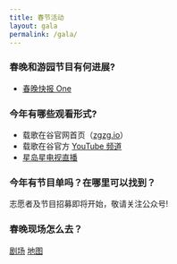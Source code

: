 ```yaml
---
title: 春节活动
layout: gala
permalink: /gala/
---
```


### 春晚和游园节目有何进展?

- [春晚快报 One](/month1)

### 今年有哪些观看形式?

- 载歌在谷官网首页（[zgzg.io](https://www.zgzg.io/)）
- 载歌在谷官方 [YouTube 频道](https://zgzg.link/youtube)
- [星岛星电视直播](http://www.singtao.tv/main/)

### 今年有节目单吗？在哪里可以找到？

志愿者及节目招募即将开始，敬请关注公众号!

### 春晚现场怎么去？
[剧场](https://sanjosetheaters.org/theaters/center-for-performing-arts/) [地图](https://goo.gl/maps/niXAKJ49jv6L1TtC6)
